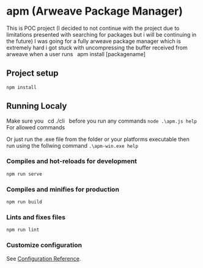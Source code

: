 # apm (Arweave Package Manager)

This is POC project (I decided to not continue with the project due to limitations presented with searching for packages but i will be continuing in the future) I was going for a fully arweave package manager which is extremely hard i got stuck with uncompressing the buffer received from arweave when a user runs ` `apm install [packagename]` `

## Project setup

``` 
npm install
```

## Running Localy

Make sure you ` `cd ./cli` ` before you run any commands 
``
node .\apm.js help
``
For allowed commands

Or just run the .exe file from the folder or your platforms executable then run using the follwing command
``
 .\apm-win.exe help
``

### Compiles and hot-reloads for development

``` 
npm run serve
```

### Compiles and minifies for production

``` 
npm run build
```

### Lints and fixes files

``` 
npm run lint
```

### Customize configuration

See [Configuration Reference](https://cli.vuejs.org/config/).
